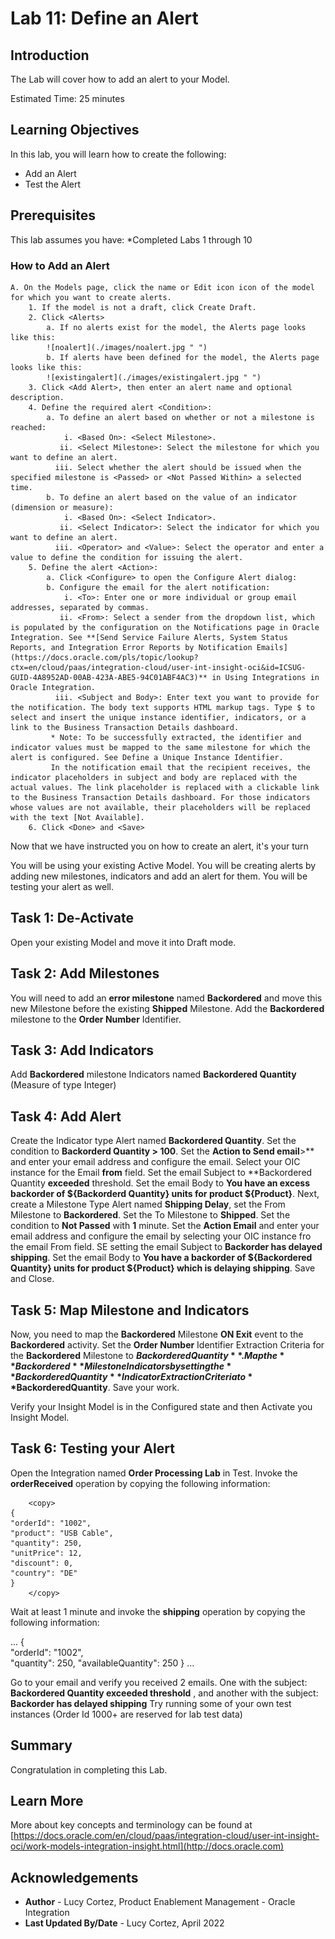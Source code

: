 # Lab 11: Define an Alert

## Introduction

The Lab will cover how to add an alert to your Model.

Estimated Time: 25 minutes

## Learning Objectives

In this lab, you will learn how to create the following:

- Add an Alert
- Test the Alert

## Prerequisites

This lab assumes you have:
    *Completed Labs 1 through 10

### How to Add an Alert

    A. On the Models page, click the name or Edit icon icon of the model for which you want to create alerts. 
        1. If the model is not a draft, click Create Draft.
        2. Click <Alerts>
            a. If no alerts exist for the model, the Alerts page looks like this:
            ![noalert](./images/noalert.jpg " ")
            b. If alerts have been defined for the model, the Alerts page looks like this:
            ![existingalert](./images/existingalert.jpg " ")
        3. Click <Add Alert>, then enter an alert name and optional description.
        4. Define the required alert <Condition>:
            a. To define an alert based on whether or not a milestone is reached:
                i. <Based On>: <Select Milestone>.
               ii. <Select Milestone>: Select the milestone for which you want to define an alert.
              iii. Select whether the alert should be issued when the specified milestone is <Passed> or <Not Passed Within> a selected time.
            b. To define an alert based on the value of an indicator (dimension or measure):
                i. <Based On>: <Select Indicator>.
               ii. <Select Indicator>: Select the indicator for which you want to define an alert.
              iii. <Operator> and <Value>: Select the operator and enter a value to define the condition for issuing the alert.
        5. Define the alert <Action>:
            a. Click <Configure> to open the Configure Alert dialog:
            b. Configure the email for the alert notification:
                i. <To>: Enter one or more individual or group email addresses, separated by commas.
               ii. <From>: Select a sender from the dropdown list, which is populated by the configuration on the Notifications page in Oracle Integration. See **[Send Service Failure Alerts, System Status Reports, and Integration Error Reports by Notification Emails] (https://docs.oracle.com/pls/topic/lookup?ctx=en/cloud/paas/integration-cloud/user-int-insight-oci&id=ICSUG-GUID-4A8952AD-00AB-423A-ABE5-94C01ABF4AC3)** in Using Integrations in Oracle Integration.
              iii. <Subject and Body>: Enter text you want to provide for the notification. The body text supports HTML markup tags. Type $ to select and insert the unique instance identifier, indicators, or a link to the Business Transaction Details dashboard.
             * Note: To be successfully extracted, the identifier and indicator values must be mapped to the same milestone for which the alert is configured. See Define a Unique Instance Identifier.
             In the notification email that the recipient receives, the indicator placeholders in subject and body are replaced with the actual values. The link placeholder is replaced with a clickable link to the Business Transaction Details dashboard. For those indicators whose values are not available, their placeholders will be replaced with the text [Not Available].
        6. Click <Done> and <Save>


Now that we have instructed you on how to create an alert, it's your turn

You will be using your existing Active Model. You will be creating alerts by adding new milestones, indicators and add an alert for them. You will be testing your alert as well.

## Task 1: De-Activate

Open your existing Model and move it into Draft mode.

## Task 2: Add Milestones

You will need to add an **error milestone** named **Backordered** and move this new Milestone before the existing **Shipped** Milestone. Add the **Backordered** milestone to the **Order Number** Identifier.

## Task 3: Add Indicators

Add **Backordered** milestone Indicators named **Backordered Quantity** (Measure of type Integer)

## Task 4: Add Alert

Create the Indicator type Alert named **Backordered Quantity**. Set the condition to **Backorderd Quantity > 100**. Set the **Action to Send email**>** and enter your email address and configure the email. Select your OIC instance for the Email **from** field. Set the email Subject to **Backordered Quantity **exceeded** threshold. Set the email Body to **You have an excess backorder of ${Backorderd Quantity} units for product ${Product}**.
Next, create a Milestone Type Alert named **Shipping Delay**, set the From Milestone to **Backordered**. Set the To Milestone to **Shipped**. Set the condition to **Not Passed** with **1** minute. Set the **Action Email** and enter your email address and configure the email by selecting your OIC instance fro the email From field. SE
setting the email Subject to **Backorder has delayed shipping**. Set the email Body to **You have a backorder of ${Backordered Quantity} units for product ${Product} which is delaying shipping**.
Save and Close.

## Task 5: Map Milestone and Indicators

Now, you need to map the **Backordered** Milestone **ON Exit** event to the **Backordered** activity. Set the **Order Number** Identifier Extraction Criteria for the **Backordered** Milestone to **$Backordered Quantity**. Map the **Backordered** Milestone Indicators by setting the **Backordered Quantity** Indicator Extraction Criteria to **$BackorderedQuantity**.
Save your work. 

Verify your Insight Model is in the Configured state and then Activate you Insight Model.

## Task 6: Testing your Alert

Open the Integration named **Order Processing Lab** in Test.  Invoke the **orderReceived** operation by copying the following information:

```
    <copy>
{  
"orderId": "1002",  
"product": "USB Cable", 
"quantity": 250, 
"unitPrice": 12,  
"discount": 0,  
"country": "DE"  
} 
    </copy>
```
Wait at least 1 minute and invoke the **shipping** operation by copying the following information:

...
  <copy>
{  
"orderId": "1002",  
"quantity": 250,
"availableQuantity": 250
} 
  </copy>
...

Go to your email and verify you received 2 emails. One with the subject: **Backordered Quantity exceeded threshold** , and another with the subject: **Backorder has delayed shipping**
Try running some of your own test instances (Order Id 1000+ are reserved for lab test data)

## Summary

Congratulation in completing this Lab.

## Learn More

More about key concepts and terminology can be found at [https://docs.oracle.com/en/cloud/paas/integration-cloud/user-int-insight-oci/work-models-integration-insight.html](http://docs.oracle.com)

## Acknowledgements

* **Author** - Lucy Cortez, Product Enablement Management - Oracle Integration
* **Last Updated By/Date** - Lucy Cortez, April 2022
